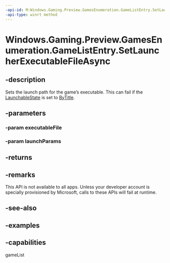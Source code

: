 ```yaml
---
-api-id: M:Windows.Gaming.Preview.GamesEnumeration.GameListEntry.SetLauncherExecutableFileAsync(Windows.Storage.IStorageFile,System.String)
-api-type: winrt method
---
```


<!-- Method syntax.
public IAsyncAction GameListEntry.SetLauncherExecutableFileAsync(IStorageFile executableFile, String launchParams)
-->

# Windows.Gaming.Preview.GamesEnumeration.GameListEntry.SetLauncherExecutableFileAsync

## -description
Sets the launch path for the game’s executable. This can fail if the [LaunchableState](gamelistentry_launchablestate.md) is set to [ByTitle](gamelistentrylaunchablestate.md).

## -parameters
### -param executableFile

### -param launchParams

## -returns

## -remarks
This API is not available to all apps. Unless your developer account is specially provisioned by Microsoft, calls to these APIs will fail at runtime.

## -see-also

## -examples


## -capabilities
gameList
